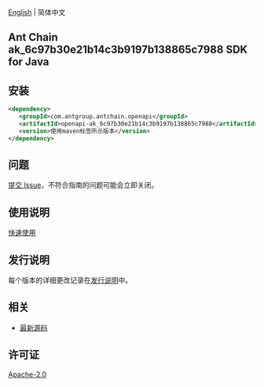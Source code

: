 [English](README.md) | 简体中文

## Ant Chain ak_6c97b30e21b14c3b9197b138865c7988 SDK for Java

## 安装

```xml
<dependency>
   <groupId>com.antgroup.antchain.openapi</groupId>
   <artifactId>openapi-ak_6c97b30e21b14c3b9197b138865c7988</artifactId>
   <version>使用maven标签所示版本</version>
</dependency>
```

## 问题

[提交 Issue](https://github.com/alipay/antchain-openapi-prod-sdk/issues/new)，不符合指南的问题可能会立即关闭。

## 使用说明

[快速使用](https://github.com/alipay/antchain-openapi-prod-sdk)

## 发行说明

每个版本的详细更改记录在[发行说明](./ChangeLog.txt)中。

## 相关

- [最新源码](https://github.com/alipay/antchain-openapi-prod-sdk/)

## 许可证

[Apache-2.0](http://www.apache.org/licenses/LICENSE-2.0)
